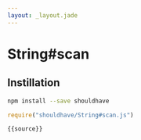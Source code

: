 ```yaml
---
layout: _layout.jade
---
```


# String#scan

## Instillation

```sh
npm install --save shouldhave
```

```js
require("shouldhave/String#scan.js")
```

```js
{{source}}
```